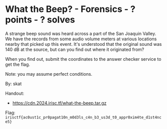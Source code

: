 # What the Beep? - Forensics - ? points - ? solves

A strange beep sound was heard across a part of the San Joaquin Valley. We have the records from some audio volume meters at various locations nearby that picked up this event. It's understood that the original sound was 140 dB at the source, but can you find out where it originated from?

When you find out, submit the coordinates to the answer checker service to get the flag.

Note: you may assume perfect conditions.

By: skat

Handout:
- https://cdn.2024.irisc.tf/what-the-beep.tar.gz

Flag: `irisctf{ac0ust1c_pr0pagat10n_m0d3ls_c4n_b3_us3d_t0_appr0xim4te_d1st4nce5}`
